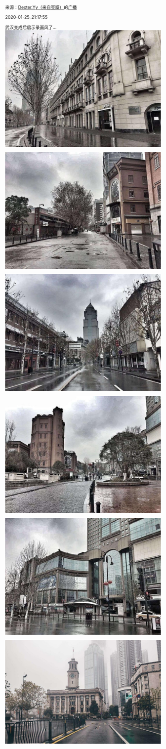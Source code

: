 来源：[Dexter.Yy（来自豆瓣）](https://www.douban.com/people/Dexter_Yy/)的[广播](https://www.douban.com/people/Dexter_Yy/)


2020-01-25_21:17:55


武汉变成后启示录画风了…
![](./pic/2020-01-25_21:17:55-Dexter.Yy的广播1.jpg)  

![](./pic/2020-01-25_21:17:55-Dexter.Yy的广播2.jpg)  

![](./pic/2020-01-25_21:17:55-Dexter.Yy的广播3.jpg)  

![](./pic/2020-01-25_21:17:55-Dexter.Yy的广播4.jpg)  

![](./pic/2020-01-25_21:17:55-Dexter.Yy的广播5.jpg)  

![](./pic/2020-01-25_21:17:55-Dexter.Yy的广播6.jpg)  

